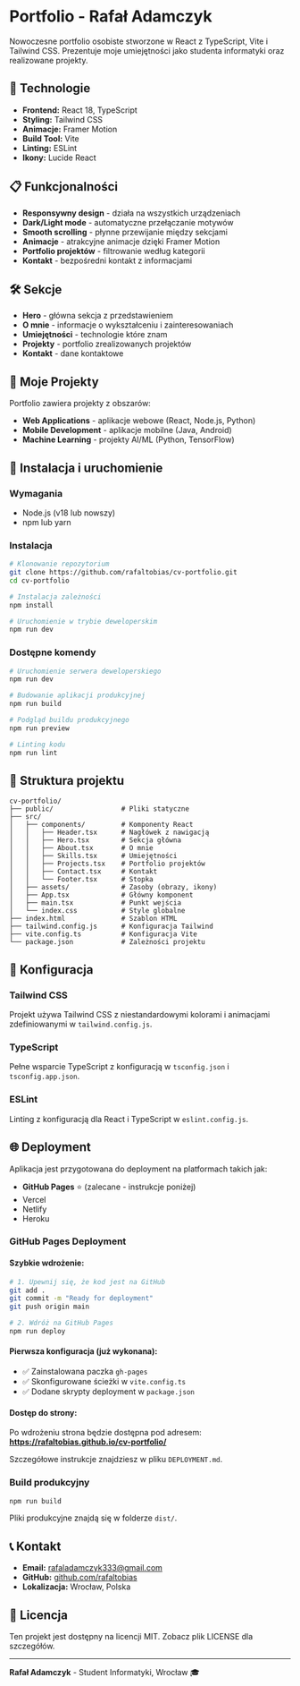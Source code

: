 # Portfolio - Rafał Adamczyk

Nowoczesne portfolio osobiste stworzone w React z TypeScript, Vite i Tailwind CSS. Prezentuje moje umiejętności jako studenta informatyki oraz realizowane projekty.

## 🚀 Technologie

- **Frontend:** React 18, TypeScript
- **Styling:** Tailwind CSS
- **Animacje:** Framer Motion
- **Build Tool:** Vite
- **Linting:** ESLint
- **Ikony:** Lucide React

## 📋 Funkcjonalności

- **Responsywny design** - działa na wszystkich urządzeniach
- **Dark/Light mode** - automatyczne przełączanie motywów
- **Smooth scrolling** - płynne przewijanie między sekcjami
- **Animacje** - atrakcyjne animacje dzięki Framer Motion
- **Portfolio projektów** - filtrowanie według kategorii
- **Kontakt** - bezpośredni kontakt z informacjami

## 🛠️ Sekcje

- **Hero** - główna sekcja z przedstawieniem
- **O mnie** - informacje o wykształceniu i zainteresowaniach
- **Umiejętności** - technologie które znam
- **Projekty** - portfolio zrealizowanych projektów
- **Kontakt** - dane kontaktowe

## 🎯 Moje Projekty

Portfolio zawiera projekty z obszarów:
- **Web Applications** - aplikacje webowe (React, Node.js, Python)
- **Mobile Development** - aplikacje mobilne (Java, Android)
- **Machine Learning** - projekty AI/ML (Python, TensorFlow)

## 🚀 Instalacja i uruchomienie

### Wymagania
- Node.js (v18 lub nowszy)
- npm lub yarn

### Instalacja

```bash
# Klonowanie repozytorium
git clone https://github.com/rafaltobias/cv-portfolio.git
cd cv-portfolio

# Instalacja zależności
npm install

# Uruchomienie w trybie deweloperskim
npm run dev
```

### Dostępne komendy

```bash
# Uruchomienie serwera deweloperskiego
npm run dev

# Budowanie aplikacji produkcyjnej
npm run build

# Podgląd buildu produkcyjnego
npm run preview

# Linting kodu
npm run lint
```

## 📁 Struktura projektu

```
cv-portfolio/
├── public/                 # Pliki statyczne
├── src/
│   ├── components/         # Komponenty React
│   │   ├── Header.tsx      # Nagłówek z nawigacją
│   │   ├── Hero.tsx        # Sekcja główna
│   │   ├── About.tsx       # O mnie
│   │   ├── Skills.tsx      # Umiejętności
│   │   ├── Projects.tsx    # Portfolio projektów
│   │   ├── Contact.tsx     # Kontakt
│   │   └── Footer.tsx      # Stopka
│   ├── assets/             # Zasoby (obrazy, ikony)
│   ├── App.tsx             # Główny komponent
│   ├── main.tsx            # Punkt wejścia
│   └── index.css           # Style globalne
├── index.html              # Szablon HTML
├── tailwind.config.js      # Konfiguracja Tailwind
├── vite.config.ts          # Konfiguracja Vite
└── package.json            # Zależności projektu
```

## 🔧 Konfiguracja

### Tailwind CSS
Projekt używa Tailwind CSS z niestandardowymi kolorami i animacjami zdefiniowanymi w `tailwind.config.js`.

### TypeScript
Pełne wsparcie TypeScript z konfiguracją w `tsconfig.json` i `tsconfig.app.json`.

### ESLint
Linting z konfiguracją dla React i TypeScript w `eslint.config.js`.

## 🌐 Deployment

Aplikacja jest przygotowana do deployment na platformach takich jak:
- **GitHub Pages** ⭐ (zalecane - instrukcje poniżej)
- Vercel
- Netlify  
- Heroku

### GitHub Pages Deployment

#### Szybkie wdrożenie:
```bash
# 1. Upewnij się, że kod jest na GitHub
git add .
git commit -m "Ready for deployment"
git push origin main

# 2. Wdróż na GitHub Pages
npm run deploy
```

#### Pierwsza konfiguracja (już wykonana):
- ✅ Zainstalowana paczka `gh-pages`
- ✅ Skonfigurowane ścieżki w `vite.config.ts`
- ✅ Dodane skrypty deployment w `package.json`

#### Dostęp do strony:
Po wdrożeniu strona będzie dostępna pod adresem:
**https://rafaltobias.github.io/cv-portfolio/**

Szczegółowe instrukcje znajdziesz w pliku `DEPLOYMENT.md`.

### Build produkcyjny

```bash
npm run build
```

Pliki produkcyjne znajdą się w folderze `dist/`.

## 📞 Kontakt

- **Email:** rafaladamczyk333@gmail.com
- **GitHub:** [github.com/rafaltobias](https://github.com/rafaltobias)
- **Lokalizacja:** Wrocław, Polska

## 📄 Licencja

Ten projekt jest dostępny na licencji MIT. Zobacz plik LICENSE dla szczegółów.

---

**Rafał Adamczyk** - Student Informatyki, Wrocław 🎓
